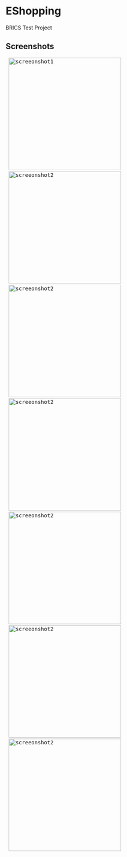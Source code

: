 # EShopping
BRICS Test Project

## Screenshots

 <pre>
 <img src="screenshots/sc1.jpg" width="300" alt="screeonshot1">
 <img src="screenshots/sc2.jpg" width="300" alt="screeonshot2">
 <img src="screenshots/sc3.jpg" width="300" alt="screeonshot2">
 <img src="screenshots/sc4.jpg" width="300" alt="screeonshot2">
 <img src="screenshots/sc5.jpg" width="300" alt="screeonshot2">
 <img src="screenshots/sc6.jpg" width="300" alt="screeonshot2">
 <img src="screenshots/sc6.jpg" width="300" alt="screeonshot2">
</pre>
